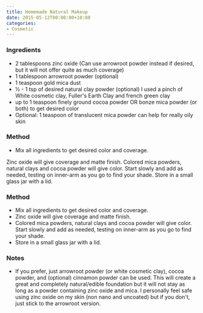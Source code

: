 ```yaml
---
title: Homemade Natural Makeup
date: 2015-05-12T00:00:00+10:00
categories:
- Cosmetic
---
```









### Ingredients

* 2 tablespoons zinc oxide (Can use arrowroot powder instead if desired, but it will not offer quite as much coverage)
* 1 tablespoon arrowroot powder (optional)
* 1 teaspoon gold mica dust
* ½ - 1 tsp of desired natural clay powder (optional) I used a pinch of White cosmetic clay, Fuller's Earth Clay and french green clay
* up to 1 teaspoon finely ground cocoa powder OR bonze mica powder (or both) to get desired color
* Optional: 1 teaspoon of translucent mica powder can help for really oily skin

### Method

* Mix all ingredients to get desired color and coverage.

Zinc oxide will give coverage and matte finish. Colored mica powders,
natural clays and cocoa powder will give color. Start slowly and add as
needed, testing on inner-arm as you go to find your shade. Store in a
small glass jar with a lid.

### Method

* Mix all ingredients to get desired color and coverage.
* Zinc oxide will give coverage and matte finish.
* Colored mica powders, natural clays and cocoa powder will give color. Start slowly and add as needed, testing on inner-arm as you go to find your shade.
* Store in a small glass jar with a lid.

### Notes

* If you prefer, just arrowroot powder (or white cosmetic clay), cocoa powder, and (optional) cinnamon powder can be used. This will create a great and completely natural/edible foundation but it will not stay as long as a powder containing zinc oxide and mica. I personally feel safe using zinc oxide on my skin (non nano and uncoated) but if you don't, just stick to the arrowroot version.

